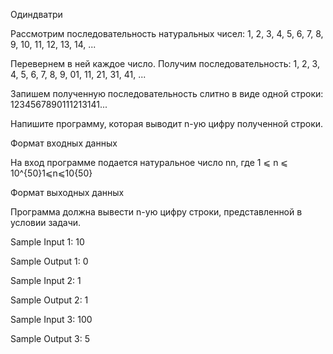 Одиндватри

Рассмотрим последовательность натуральных чисел:
1, 2, 3, 4, 5, 6, 7, 8, 9, 10, 11, 12, 13, 14, ...

Перевернем в ней каждое число. Получим последовательность:
1, 2, 3, 4, 5, 6, 7, 8, 9, 01, 11, 21, 31, 41, ...

Запишем полученную последовательность слитно в виде одной строки:
1234567890111213141...

Напишите программу, которая выводит n-ую цифру полученной строки.

Формат входных данных

На вход программе подается натуральное число nn, где 1 ⩽ n ⩽ 10^{50}1⩽n⩽10{50}

Формат выходных данных

Программа должна вывести n-ую цифру строки, представленной в условии задачи.

Sample Input 1:
10

Sample Output 1:
0

Sample Input 2:
1

Sample Output 2:
1

Sample Input 3:
100

Sample Output 3:
5